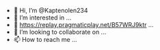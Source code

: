 - 👋 Hi, I’m @Kaptenolen234
- 👀 I’m interested in ...
- 🌱 https://replay.pragmaticplay.net/B57WRJ9ktr ...
- 💞️ I’m looking to collaborate on ...
- 📫 How to reach me ...

<!---
Kaptenolen234/Kaptenolen234 is a ✨ special ✨ repository because its `README.md` (this file) appears on your GitHub profile.
You can click the Preview link to take a look at your changes.
--->
